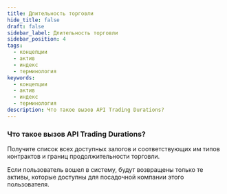 ```yaml
---
title: Длительность торговли
hide_title: false
draft: false
sidebar_label: Длительность торговли
sidebar_position: 4
tags:
  - концепции
  - актив
  - индекс
  - терминология
keywords:
  - концепции
  - актив
  - индекс
  - терминология
description: Что такое вызов API Trading Durations?
---
```


### Что такое вызов API Trading Durations?

Получите список всех доступных залогов и соответствующих им типов контрактов и границ продолжительности торговли.

Если пользователь вошел в систему, будут возвращены только те активы, которые доступны для посадочной компании этого пользователя.
